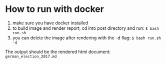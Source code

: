 # How to run with docker

1. make sure you have docker installed
2. to build image and render report, cd into post directory and run: ```$ bash run.sh```
3. you can delete the image after rendering with the -d flag: ```$ bash run.sh -d```

The output should be the rendered html document: `german_election_2017.md`